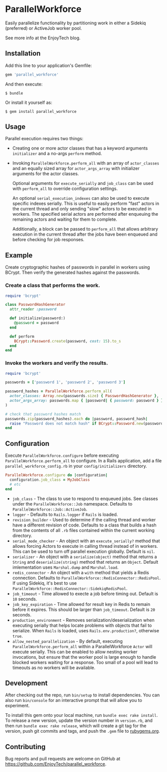 # ParallelWorkforce

Easily parallelize functionality by partitioning work in either a Sidekiq (preferred) or ActiveJob worker pool.

See more info at the EnjoyTech blog.

## Installation

Add this line to your application's Gemfile:

```ruby
gem 'parallel_workforce'
```

And then execute:

    $ bundle

Or install it yourself as:

    $ gem install parallel_workforce

## Usage

Parallel execution requires two things:

* Creating one or more actor classes that has a keyword arguments `initializer` and a no-args `perform` method.
* Invoking `ParallelWorkforce.perform_all` with an array of `actor_classes` and an equally sized array for `actor_args_array`
  with initializer arguments for the actor classes.

  Optional arguments for `execute_serially` and `job_class` can be used with `perform_all` to override configuration settings.

  An optional `serial_execution_indexes` can also be used to execute specific indexes serially. This is useful to easily
  perform "fast" actors in the current thread and only sending "slow" actors to be executed in workers. The specified serial
  actors are performed after enqueuing the remaining actors and waiting for them to complete.

  Additionally, a block can be passed to `perform_all` that allows arbitrary
  execution in the current thread after the jobs have been enqueued and before checking for job responses.

## Example

Create cryptographic hashes of passwords in parallel in workers using BCrypt. Then verify the generated hashes against the passwords.

### Create a class that performs the work.

```ruby
require 'bcrypt'

class PasswordHashGenerator
  attr_reader :password

  def initialize(password:)
    @password = password
  end

  def perform
    BCrypt::Password.create(password, cost: 15).to_s
  end
end
```

### Invoke the workers and verify the results.

```ruby
require 'bcrypt'

passwords = ['password 1', 'password 2', 'password 3']

password_hashes = ParallelWorkforce.perform_all(
  actor_classes: Array.new(passwords.size) { PasswordHashGenerator },
  actor_args_array: passwords.map { |password| { password: password } },
)

# check that password hashes match
passwords.zip(password_hashes).each do |password, password_hash|
  raise "Password does not match hash" if BCrypt::Password.new(password_hash) != password
end
```

## Configuration

Execute `ParallelWorkforce.configure` before executing `ParallelWorkforce.perform_all` to configure. In a Rails application, add a file `parallel_workforce_config.rb` in your `config/initializers` directory.

```ruby
ParallelWorkforce.configure do |configuration|
  configuration.job_class = MyJobClass
  # etc
end
```

* `job_class` - The class to use to respond to enqueued jobs. See classes under the `ParallelWorkforce::Job` namespace. Defaults to `ParallelWorkforce::Job::ActiveJob`.
* `logger` - Defaults to `Rails.logger` if `Rails` is loaded.
* `revision_builder` - Used to determine if the calling thread and worker have a different revision of code. Defaults to a class that builds a hash from the contents of all `.rb` files contained within the current working directory.
* `serial_mode_checker` - An object with an `execute_serially?` method that allows forcing Actors to execute in calling thread instead of in workers. This can be used to turn off parallel execution globally. Default is `nil`.
* `serializer` - An object with a `serialize(object)` method that returns a `String` and `deserialize(string)` method that returns an `Object`. Default imlementation uses `Marshal.dump` and `Marshal.load`.
* `redis_connector` - An object with a `with` method that yields a Redis connection. Defaults to `ParallelWorkforce::RedisConnector::RedisPool`. If using Sidekiq, it's best to use `ParallelWorkforce::RedisConnector::SidekiqRedisPool`.
* `job_timeout` - Time allowed to execte a job before timing out. Default is `10` seconds.
* `job_key_expiration` - Time allowed for result key in Redis to remain before it expires. This should be larger than `job_timeout`. Default is `20` seconds.
* `production_environment` - Removes serialization/deserialization when executing serially that helps locate problems with objects that fail to serialize. When `Rails` is loaded, uses `Rails.env.production?`, otherwise `true`.
* `allow_nested_parallelization` - By default, executing `ParallelWorkforce.perform_all` within a ParallelWorkforce `Actor` will execute serially. This can be enabled to allow nesting worker invocations, but ensure that the worker pool is large enough to handle blocked workers waiting for a response. Too small of a pool will lead to timeouts as no workers will be available.

## Development

After checking out the repo, run `bin/setup` to install dependencies. You can also run `bin/console` for an interactive prompt that will allow you to experiment.

To install this gem onto your local machine, run `bundle exec rake install`. To release a new version, update the version number in `version.rb`, and then run `bundle exec rake release`, which will create a git tag for the version, push git commits and tags, and push the `.gem` file to [rubygems.org](https://rubygems.org).

## Contributing

Bug reports and pull requests are welcome on GitHub at https://github.com/EnjoyTech/parallel_workforce.
